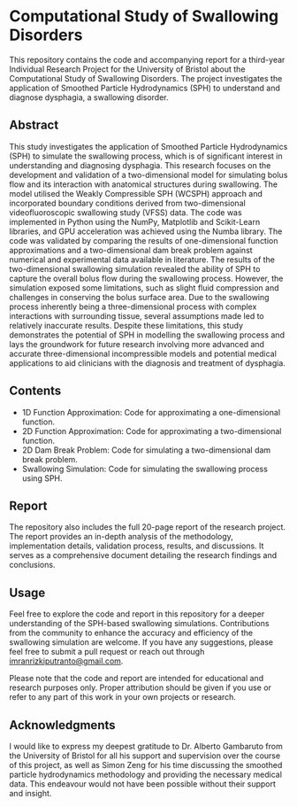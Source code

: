 # Computational Study of Swallowing Disorders
This repository contains the code and accompanying report for a third-year Individual Research Project for the University of Bristol about the Computational Study of Swallowing Disorders. The project investigates the application of Smoothed Particle Hydrodynamics (SPH) to understand and diagnose dysphagia, a swallowing disorder.

## Abstract
This study investigates the application of Smoothed Particle Hydrodynamics (SPH) to simulate the swallowing process, which is of significant interest in understanding and diagnosing dysphagia. This research focuses on the development and validation of a two-dimensional model for simulating bolus flow and its interaction with anatomical structures during swallowing. The model utilised the Weakly Compressible SPH (WCSPH) approach and incorporated boundary conditions derived from two-dimensional videofluoroscopic swallowing study (VFSS) data. The code was implemented in Python using the NumPy, Matplotlib and Scikit-Learn libraries, and GPU acceleration was achieved using the Numba library. The code was validated by comparing the results of one-dimensional function approximations and a two-dimensional dam break problem against numerical and experimental data available in literature. The results of the two-dimensional swallowing simulation revealed the ability of SPH to capture the overall bolus flow during the swallowing process. However, the simulation exposed some limitations, such as slight fluid compression and challenges in conserving the bolus surface area. Due to the swallowing process inherently being a three-dimensional process with complex interactions with surrounding tissue, several assumptions made led to relatively inaccurate results. Despite these limitations, this study demonstrates the potential of SPH in modelling the swallowing process and lays the groundwork for future research involving more advanced and accurate three-dimensional incompressible models and potential medical applications to aid clinicians with the diagnosis and treatment of dysphagia.

## Contents
- 1D Function Approximation: Code for approximating a one-dimensional function.
- 2D Function Approximation: Code for approximating a two-dimensional function.
- 2D Dam Break Problem: Code for simulating a two-dimensional dam break problem.
- Swallowing Simulation: Code for simulating the swallowing process using SPH.

## Report
The repository also includes the full 20-page report of the research project. The report provides an in-depth analysis of the methodology, implementation details, validation process, results, and discussions. It serves as a comprehensive document detailing the research findings and conclusions.

## Usage
Feel free to explore the code and report in this repository for a deeper understanding of the SPH-based swallowing simulations. Contributions from the community to enhance the accuracy and efficiency of the swallowing simulation are welcome. If you have any suggestions, please feel free to submit a pull request or reach out through imranrizkiputranto@gmail.com.

Please note that the code and report are intended for educational and research purposes only. Proper attribution should be given if you use or refer to any part of this work in your own projects or research.

## Acknowledgments
I would like to express my deepest gratitude to Dr. Alberto Gambaruto from the University of Bristol for all his support and supervision over the course of this project, as well as Simon Zeng for his time discussing the smoothed particle hydrodynamics methodology and providing the necessary medical data. This endeavour would not have been possible without their support and insight.
